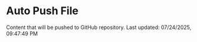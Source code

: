 # Auto Push File

Content that will be pushed to GitHub repository.
Last updated: 07/24/2025, 09:47:49 PM